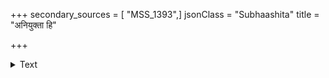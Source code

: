 +++
secondary_sources = [ "MSS_1393",]
jsonClass = "Subhaashita"
title = "अनियुक्ता हि"

+++

<details><summary>Text</summary>

अनियुक्ता हि साचिव्ये यद्वदन्ति मनीषिणः।  
अनुरागद्रवस्यैताः प्रणयस्यातिभूमयः॥
</details>
